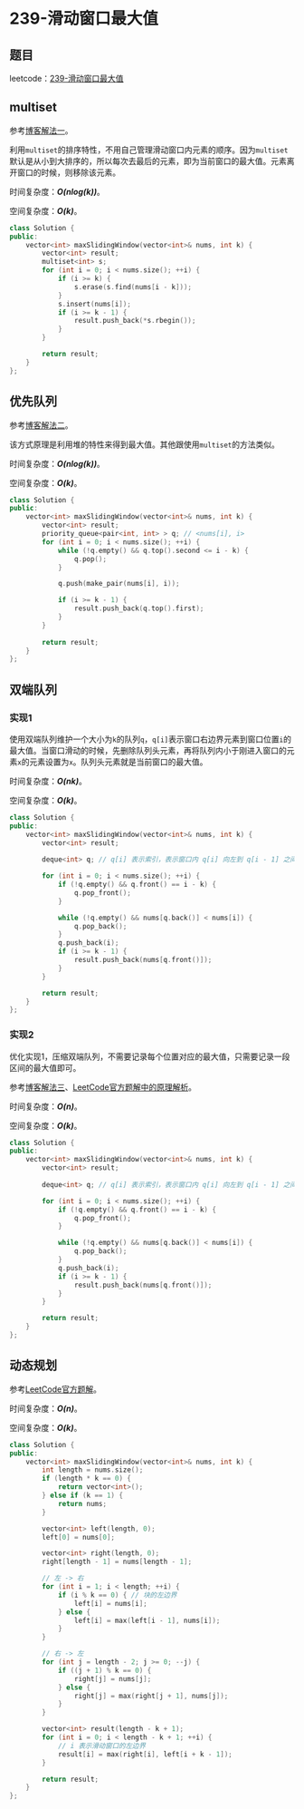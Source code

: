 # 239-滑动窗口最大值

## 题目

leetcode：[239-滑动窗口最大值](https://leetcode-cn.com/problems/sliding-window-maximum/)

## multiset

参考[博客解法一](https://github.com/grandyang/leetcode/issues/239)。

利用`multiset`的排序特性，不用自己管理滑动窗口内元素的顺序。因为`multiset`默认是从小到大排序的，所以每次去最后的元素，即为当前窗口的最大值。元素离开窗口的时候，则移除该元素。

时间复杂度：***O(nlog(k))***。

空间复杂度：***O(k)***。

```c++
class Solution {
public:
    vector<int> maxSlidingWindow(vector<int>& nums, int k) {
        vector<int> result;
        multiset<int> s;
        for (int i = 0; i < nums.size(); ++i) {
            if (i >= k) {
                s.erase(s.find(nums[i - k]));
            }
            s.insert(nums[i]);
            if (i >= k - 1) {
                result.push_back(*s.rbegin());
            }
        }

        return result;
    }
};
```

## 优先队列

参考[博客解法二](https://github.com/grandyang/leetcode/issues/239)。

该方式原理是利用堆的特性来得到最大值。其他跟使用`multiset`的方法类似。

时间复杂度：***O(nlog(k))***。

空间复杂度：***O(k)***。

```c++
class Solution {
public:
    vector<int> maxSlidingWindow(vector<int>& nums, int k) {
        vector<int> result;
        priority_queue<pair<int, int> > q; // <nums[i], i>
        for (int i = 0; i < nums.size(); ++i) {
            while (!q.empty() && q.top().second <= i - k) {
                q.pop();
            }

            q.push(make_pair(nums[i], i));

            if (i >= k - 1) {
                result.push_back(q.top().first);
            }
        }
        
        return result;
    }
};
```

## 双端队列

### 实现1

使用双端队列维护一个大小为`k`的队列`q`，`q[i]`表示窗口右边界元素到窗口位置`i`的最大值。当窗口滑动的时候，先删除队列头元素，再将队列内小于刚进入窗口的元素`x`的元素设置为`x`。队列头元素就是当前窗口的最大值。

时间复杂度：***O(nk)***。

空间复杂度：***O(k)***。

```c++
class Solution {
public:
    vector<int> maxSlidingWindow(vector<int>& nums, int k) {
        vector<int> result;
    
        deque<int> q; // q[i] 表示索引，表示窗口内 q[i] 向左到 q[i - 1] 之间的最大值

        for (int i = 0; i < nums.size(); ++i) {
            if (!q.empty() && q.front() == i - k) {
                q.pop_front();
            }

            while (!q.empty() && nums[q.back()] < nums[i]) {
                q.pop_back();
            }
            q.push_back(i);
            if (i >= k - 1) {
                result.push_back(nums[q.front()]);
            }
        }

        return result;
    }
};
```

### 实现2

优化实现1，压缩双端队列，不需要记录每个位置对应的最大值，只需要记录一段区间的最大值即可。

参考[博客解法三](https://github.com/grandyang/leetcode/issues/239)、[LeetCode官方题解中的原理解析](https://leetcode-cn.com/problems/sliding-window-maximum/solution/shi-pin-jie-xi-shuang-duan-dui-lie-hua-dong-chuang/)。

时间复杂度：***O(n)***。

空间复杂度：***O(k)***。

```c++
class Solution {
public:
    vector<int> maxSlidingWindow(vector<int>& nums, int k) {
        vector<int> result;
    
        deque<int> q; // q[i] 表示索引，表示窗口内 q[i] 向左到 q[i - 1] 之间的最大值

        for (int i = 0; i < nums.size(); ++i) {
            if (!q.empty() && q.front() == i - k) {
                q.pop_front();
            }

            while (!q.empty() && nums[q.back()] < nums[i]) {
                q.pop_back();
            }
            q.push_back(i);
            if (i >= k - 1) {
                result.push_back(nums[q.front()]);
            }
        }

        return result;
    }
};
```

## 动态规划

参考[LeetCode官方题解](https://leetcode-cn.com/problems/sliding-window-maximum/solution/hua-dong-chuang-kou-zui-da-zhi-by-leetcode-3/)。

时间复杂度：***O(n)***。

空间复杂度：***O(k)***。

```c++
class Solution {
public:
    vector<int> maxSlidingWindow(vector<int>& nums, int k) {
        int length = nums.size();
        if (length * k == 0) {
            return vector<int>();
        } else if (k == 1) {
            return nums;
        }

        vector<int> left(length, 0);
        left[0] = nums[0];

        vector<int> right(length, 0);
        right[length - 1] = nums[length - 1];

        // 左 -> 右
        for (int i = 1; i < length; ++i) {
            if (i % k == 0) { // 块的左边界
                left[i] = nums[i];
            } else {
                left[i] = max(left[i - 1], nums[i]);
            }
        }

        // 右 -> 左
        for (int j = length - 2; j >= 0; --j) {
            if ((j + 1) % k == 0) {
                right[j] = nums[j];
            } else {
                right[j] = max(right[j + 1], nums[j]);
            }
        }

        vector<int> result(length - k + 1);
        for (int i = 0; i < length - k + 1; ++i) {
            // i 表示滑动窗口的左边界
            result[i] = max(right[i], left[i + k - 1]);
        }

        return result;
    }
};
```

